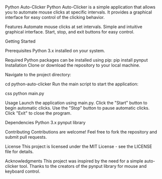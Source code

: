 Python Auto-Clicker
Python Auto-Clicker is a simple application that allows you to automate mouse clicks at specific intervals. It provides a graphical interface for easy control of the clicking behavior.

Features
Automate mouse clicks at set intervals.
Simple and intuitive graphical interface.
Start, stop, and exit buttons for easy control.

Getting Started

Prerequisites
Python 3.x installed on your system.


Required Python packages can be installed using pip:
pip install pynput
Installation
Clone or download the repository to your local machine.

Navigate to the project directory:

cd python-auto-clicker
Run the main script to start the application:

css
python main.py


Usage
Launch the application using main.py.
Click the "Start" button to begin automatic clicks.
Use the "Stop" button to pause automatic clicks.
Click "Exit" to close the program.


Dependencies
Python 3.x
pynput library


Contributing
Contributions are welcome! Feel free to fork the repository and submit pull requests.

License
This project is licensed under the MIT License - see the LICENSE file for details.

Acknowledgments
This project was inspired by the need for a simple auto-clicker tool.
Thanks to the creators of the pynput library for mouse and keyboard control.

